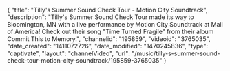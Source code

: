 {
    "title": "Tilly's Summer Sound Check Tour - Motion City Soundtrack",
    "description": "Tilly's Summer Sound Check Tour made its way to Bloomington, MN with a live performance by Motion City Soundtrack at Mall of America! Check out their song \"Time Turned Fragile\" from their album Commit This to Memory.",
    "channelid": "195859",
    "videoid": "3765035",
    "date_created": "1411072726",
    "date_modified": "1470245836",
    "type": "captivate",
    "layout": "channelVideo",
    "url": "\/music\/tilly-s-summer-sound-check-tour-motion-city-soundtrack\/195859-3765035"
}
